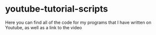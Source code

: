 # youtube-tutorial-scripts
Here you can find all of the code for my programs that I have written on Youtube, as well as a link to the video
